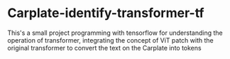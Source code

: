 # Carplate-identify-transformer-tf

This's a small project programming with tensorflow for understanding the operation of transformer,
integrating the concept of ViT patch with the original transformer to convert the text on the Carplate into tokens
